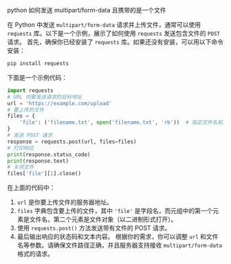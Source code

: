 python 如何发送 multipart/form-data 且携带的是一个文件



在 Python 中发送 `multipart/form-data` 请求并上传文件，通常可以使用 `requests` 库。以下是一个示例，展示了如何使用 `requests` 发送包含文件的 `POST` 请求。
首先，确保你已经安装了 `requests` 库。如果还没有安装，可以用以下命令安装：
```bash
pip install requests
```
下面是一个示例代码：
```python
import requests
# URL 你要发送请求的目标地址
url = 'https://example.com/upload'
# 要上传的文件
files = {
    'file': ('filename.txt', open('filename.txt', 'rb'))  # 指定文件名和文件对象
}
# 发送 POST 请求
response = requests.post(url, files=files)
# 打印响应
print(response.status_code)
print(response.text)
# 关闭文件
files['file'][1].close()
```
在上面的代码中：
1. `url` 是你要上传文件的服务器地址。
2. `files` 字典包含要上传的文件，其中 `'file'` 是字段名，而元组中的第一个元素是文件名，第二个元素是文件对象（以二进制形式打开）。
3. 使用 `requests.post()` 方法发送带有文件的 POST 请求。
4. 最后输出响应的状态码和文本内容。
根据你的需求，你可以调整 `url` 和文件名等参数。请确保文件路径正确，并且服务器支持接收 `multipart/form-data` 格式的请求。